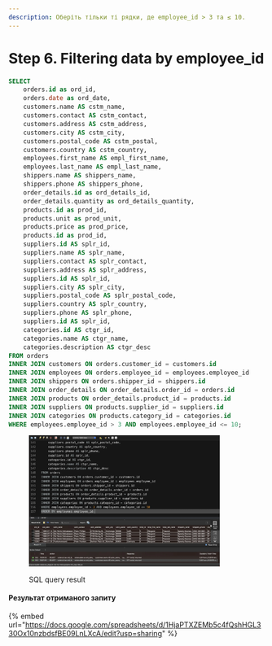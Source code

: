 ```yaml
---
description: Оберіть тільки ті рядки, де employee_id > 3 та ≤ 10.
---
```


# Step 6. Filtering data by employee\_id

```sql
SELECT
    orders.id as ord_id,
    orders.date as ord_date,
    customers.name AS cstm_name,
    customers.contact AS cstm_contact,
    customers.address AS cstm_address,
    customers.city AS cstm_city,
    customers.postal_code AS cstm_postal,
    customers.country AS cstm_country,
    employees.first_name AS empl_first_name,
    employees.last_name AS empl_last_name,
    shippers.name AS shippers_name,
    shippers.phone AS shippers_phone,
    order_details.id as ord_details_id,
    order_details.quantity as ord_details_quantity,
    products.id as prod_id,
    products.unit as prod_unit,
    products.price as prod_price,
    products.id as prod_id,
    suppliers.id AS splr_id,
    suppliers.name AS splr_name,
    suppliers.contact AS splr_contact,
    suppliers.address AS splr_address,
    suppliers.id AS splr_id,
    suppliers.city AS splr_city,
    suppliers.postal_code AS splr_postal_code,
    suppliers.country AS splr_country,
    suppliers.phone AS splr_phone,
    suppliers.id AS splr_id,
    categories.id AS ctgr_id,
    categories.name AS ctgr_name,
    categories.description AS ctgr_desc
FROM orders
INNER JOIN customers ON orders.customer_id = customers.id
INNER JOIN employees ON orders.employee_id = employees.employee_id
INNER JOIN shippers ON orders.shipper_id = shippers.id
INNER JOIN order_details ON order_details.order_id = orders.id
INNER JOIN products ON order_details.product_id = products.id
INNER JOIN suppliers ON products.supplier_id = suppliers.id
INNER JOIN categories ON products.category_id = categories.id
WHERE employees.employee_id > 3 AND employees.employee_id <= 10;
```

<figure><img src="../.gitbook/assets/hw-04_step-06.webp" alt="" width="375"><figcaption><p>SQL query result</p></figcaption></figure>

#### Результат отриманого запиту

{% embed url="https://docs.google.com/spreadsheets/d/1HjaPTXZEMb5c4fQshHGL330Ox10nzbdsfBE09LnLXcA/edit?usp=sharing" %}
